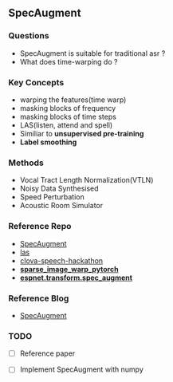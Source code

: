 ## SpecAugment
### Questions
- SpecAugment is suitable for traditional asr ?
- What does time-warping do ?


### Key Concepts
- warping the features(time warp)
- masking blocks of frequency
- masking blocks of time steps
- LAS(listen, attend and spell)
- Similiar to **unsupervised pre-training**
- **Label smoothing**


### Methods
- Vocal Tract Length Normalization(VTLN)
- Noisy Data Synthesised
- Speed Perturbation
- Acoustic Room Simulator


### Reference Repo
- [SpecAugment][1]
- [las][3]
- [clova-speech-hackathon][4]
- [**sparse_image_warp_pytorch**][5]
- [**espnet.transform.spec_augment**][6]


### Reference Blog
- [SpecAugment][2]


### TODO
- [ ] Reference paper
- [ ] Implement SpecAugment with numpy


[1]:https://github.com/DemisEom/SpecAugment
[2]:https://ai.googleblog.com/2019/04/specaugment-new-data-augmentation.html
[3]:https://github.com/hgstudent/las
[4]:https://github.com/jw9730/clova-speech-hackathon
[5]:https://github.com/bobchennan/sparse_image_warp_pytorch
[6]:https://espnet.github.io/espnet/_modules/espnet/transform/spec_augment.html